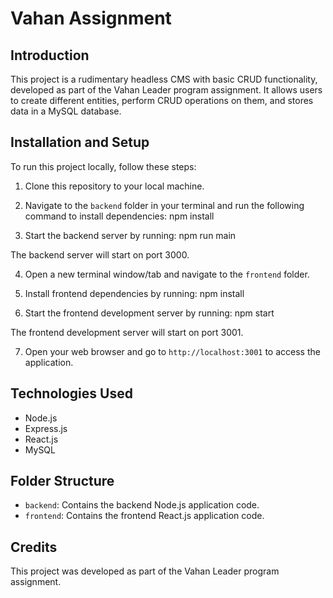 # Vahan Assignment

## Introduction
This project is a rudimentary headless CMS with basic CRUD functionality, developed as part of the Vahan Leader program assignment. It allows users to create different entities, perform CRUD operations on them, and stores data in a MySQL database.

## Installation and Setup
To run this project locally, follow these steps:

1. Clone this repository to your local machine.

2. Navigate to the `backend` folder in your terminal and run the following command to install dependencies: npm install
   
3. Start the backend server by running: npm run main

The backend server will start on port 3000.

4. Open a new terminal window/tab and navigate to the `frontend` folder.

5. Install frontend dependencies by running: npm install


6. Start the frontend development server by running: npm start

The frontend development server will start on port 3001.

7. Open your web browser and go to `http://localhost:3001` to access the application.

## Technologies Used
- Node.js
- Express.js
- React.js
- MySQL

## Folder Structure
- `backend`: Contains the backend Node.js application code.
- `frontend`: Contains the frontend React.js application code.

## Credits
This project was developed as part of the Vahan Leader program assignment.

